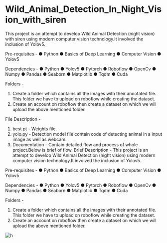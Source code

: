 # Wild_Animal_Detection_In_Night_Vision_with_siren
This project is an attempt to develop Wild Animal Detection (night vision) with siren using modern computer vision technology.It involved the inclusion of Yolov5.

Pre-requisites - 
●	Python
●	Basics of Deep Learning
●	Computer Vision
●	Yolov5

Dependencies - 
●	Python
●	Yolov5
●	Pytorch
●	Roboflow
●	OpenCv
●	Numpy
●	Pandas
●	Seaborn
●	Matplotlib
●	Tqdm
●	Cuda

Folders - 
1.	Create a folder which contains all the images with their annotated file. This folder we have to upload on roboflow while creating the dataset.
2.	Create an account on roboflow then create a dataset on which we will upload the above mentioned folder.

File Description - 
1. best.pt - Weights file.
2. yolo.py - Detection model file contain code of detecting animal in a input image as well as webcam.
3. Documentation - Contain detailed flow and process of whole project.Below is brief of flow.
Brief Description - This project is an attempt to develop Wild Animal Detection (night vision) using modern computer vision technology.It involved the inclusion of Yolov5.

Pre-requisites - 
●	Python
●	Basics of Deep Learning
●	Computer Vision
●	Yolov5

Dependencies - 
●	Python
●	Yolov5
●	Pytorch
●	Roboflow
●	OpenCv
●	Numpy
●	Pandas
●	Seaborn
●	Matplotlib
●	Tqdm
●	Cuda

Folders - 
1.	Create a folder which contains all the images with their annotated file. This folder we have to upload on roboflow while creating the dataset.
2.	Create an account on roboflow then create a dataset on which we will upload the above mentioned folder.
 
 
 ![h](https://github.com/JaiswalShivani/Wild_Animal_Detection_In_Night_Vision/assets/109452829/55cd3636-f687-4338-b5f4-7f1a418aa62c)


